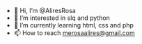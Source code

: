 - 👋 Hi, I’m @AliresRosa
- 👀 I’m interested in slq and python 
- 🌱 I’m currently learning html, css and php
- 📫 How to reach merosaalires@gmail.com

<!---
DomeniqueRosa/DomeniqueRosa is a ✨ special ✨ repository because its `README.md` (this file) appears on your GitHub profile.
You can click the Preview link to take a look at your changes.
--->
